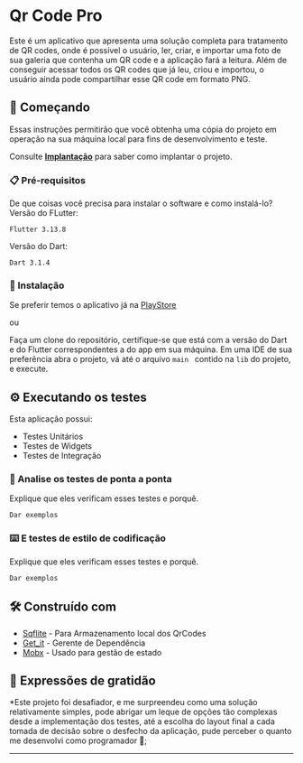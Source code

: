 # Qr Code Pro



Este é um aplicativo que apresenta uma solução completa para tratamento de QR codes, onde é possível o usuário, ler, criar, e importar uma foto de sua galeria
que contenha um QR code e a aplicação fará a leitura. Além de conseguir acessar todos os QR codes que já leu, criou e importou, o usuário ainda pode compartilhar esse QR code em formato PNG.

## 🚀 Começando

Essas instruções permitirão que você obtenha uma cópia do projeto em operação na sua máquina local para fins de desenvolvimento e teste.

Consulte **[Implantação](#-implanta%C3%A7%C3%A3o)** para saber como implantar o projeto.

### 📋 Pré-requisitos

De que coisas você precisa para instalar o software e como instalá-lo?
Versão do FLutter:
```
Flutter 3.13.8
```
Versão do Dart:
```
Dart 3.1.4
```


### 🔧 Instalação

Se preferir temos o aplicativo já na [PlayStore](https://play.google.com/store/apps)

ou

Faça um clone do repositório, certifique-se que está com a versão do Dart e do Flutter correspondentes a do app em sua máquina.
Em uma IDE de sua preferência abra o projeto, vá até o arquivo ```main ```  contido na ```lib``` do projeto, e execute.


## ⚙️ Executando os testes

Esta aplicação possui:
* Testes Unitários
* Testes de Widgets
* Testes de Integração

### 🔩 Analise os testes de ponta a ponta

Explique que eles verificam esses testes e porquê.

```
Dar exemplos
```

### ⌨️ E testes de estilo de codificação

Explique que eles verificam esses testes e porquê.

```
Dar exemplos
```



## 🛠️ Construído com

* [Sqflite](https://pub.dev/packages/sqflite) - Para Armazenamento local dos QrCodes
* [Get_it](https://pub.dev/packages/get_it) - Gerente de Dependência
* [Mobx](https://pub.dev/packages/mobx) - Usado para gestão de estado 



## 🎁 Expressões de gratidão

*Este projeto foi desafiador, e me surpreendeu como uma solução relativamente simples, pode abrigar um leque de opções tão complexas
desde a implementação dos testes, até a escolha do layout final a cada tomada de decisão sobre o desfecho da aplicação, pude perceber o quanto me desenvolvi como programador 📢;

---

